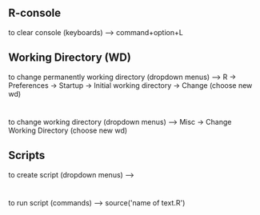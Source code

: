 ## R-console
to clear console (keyboards) --> command+option+L

## Working Directory (WD)
to change permanently working directory (dropdown menus) --> R ->  Preferences ->  Startup ->  Initial working directory ->  Change (choose new wd)
#
to change working directory (dropdown menus) --> Misc  ->  Change Working Directory (choose new wd)

## Scripts
to create script (dropdown menus) -->
#
to run script (commands) --> source('name of text.R')
